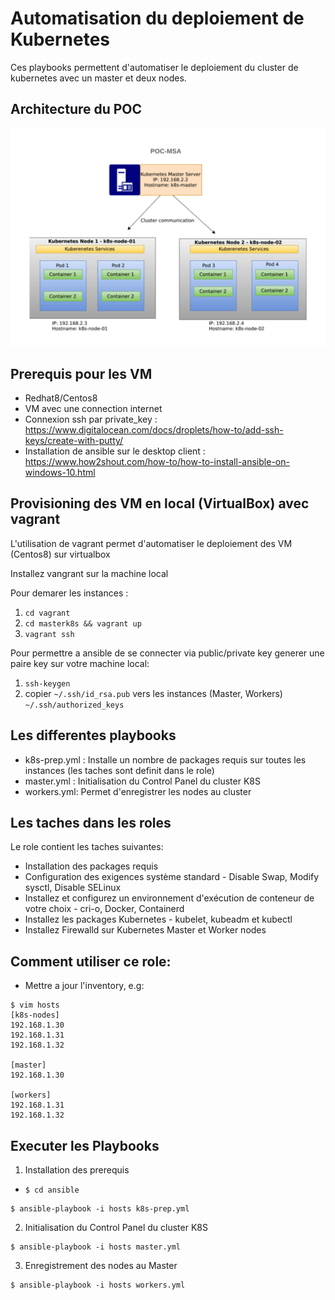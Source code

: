# Automatisation du deploiement de Kubernetes

Ces playbooks permettent d'automatiser le deploiement du cluster de kubernetes avec un master et deux nodes.

## Architecture du POC
![K8S](k8s.png)

## Prerequis pour les VM
- Redhat8/Centos8
- VM avec une connection internet
- Connexion ssh par private_key : https://www.digitalocean.com/docs/droplets/how-to/add-ssh-keys/create-with-putty/
- Installation de ansible sur le desktop client : https://www.how2shout.com/how-to/how-to-install-ansible-on-windows-10.html

## Provisioning des VM en local (VirtualBox) avec vagrant

L'utilisation de vagrant permet d'automatiser le deploiement des VM (Centos8) sur virtualbox

Installez vangrant sur la machine local

Pour demarer les instances :

1. `cd vagrant`
2. `cd masterk8s && vagrant up`
3. `vagrant ssh`

Pour permettre a ansible de se connecter via public/private key generer une paire key sur votre machine local:

1. `ssh-keygen`
2. copier `~/.ssh/id_rsa.pub` vers les instances (Master, Workers) `~/.ssh/authorized_keys`


## Les differentes playbooks
- k8s-prep.yml : Installe un nombre de packages requis sur toutes les instances (les taches sont definit dans le role)
- master.yml : Initialisation du Control Panel du cluster K8S
- workers.yml: Permet d'enregistrer les nodes au cluster

## Les taches dans les roles

Le role contient les taches suivantes:

- Installation des packages requis
- Configuration des exigences système standard - Disable Swap, Modify sysctl, Disable SELinux
- Installez et configurez un environnement d'exécution de conteneur de votre choix - cri-o, Docker, Containerd
- Installez les packages Kubernetes - kubelet, kubeadm et kubectl
- Installez Firewalld sur Kubernetes Master et Worker nodes

## Comment utiliser ce role:

- Mettre a jour l'inventory, e.g:

```
$ vim hosts
[k8s-nodes]
192.168.1.30
192.168.1.31
192.168.1.32

[master]
192.168.1.30

[workers]
192.168.1.31
192.168.1.32
```

## Executer les Playbooks


1. Installation des prerequis
- `$ cd ansible`
```
$ ansible-playbook -i hosts k8s-prep.yml
```
2. Initialisation du Control Panel du cluster K8S
```
$ ansible-playbook -i hosts master.yml
```
3. Enregistrement des nodes au Master
```
$ ansible-playbook -i hosts workers.yml
```



